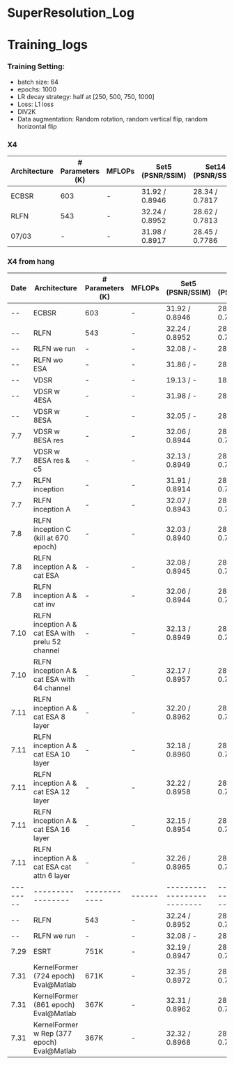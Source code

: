 # SuperResolution_Log
 
# Training_logs

### Training Setting:

- batch size: 64
- epochs: 1000
- LR decay strategy: half at [250, 500, 750, 1000]
- Loss: L1 loss
- DIV2K
- Data augmentation: Random rotation, random vertical flip, random horizontal flip

### X4
| Architecture      | # Parameters (K) | MFLOPs | Set5 (PSNR/SSIM) | Set14 (PSNR/SSIM) | B100 (PSNR/SSIM) | Urban100 (PSNR/SSIM) |
| ----------------- | ------------ | ------ | -------------------------- | -------------------------- | -------------------------- | -------------------------- |
| ECBSR | 603 | - | 31.92 / 0.8946 | 28.34 / 0.7817 | 27.48 / 0.7393 | 25.81 / 0.7773 |
| RLFN | 543 | - | 32.24 / 0.8952 | 28.62 / 0.7813 | 27.60 / 0.7364 | 26.17 / 0.7877 |
| 07/03 | - | - | 31.98 / 0.8917 | 28.45 / 0.7786 | 27.50 / 0.7338 | 25.77 / 0.7756 |

### X4 from hang
| Date | Architecture      | # Parameters (K) | MFLOPs | Set5 (PSNR/SSIM) | Set14 (PSNR/SSIM) | B100 (PSNR/SSIM) | Urban100 (PSNR/SSIM) | Manga109 (PSNR/SSIM) |
| -------- | ----------------- | ------------ | ------ | -------------------------- | -------------------------- | -------------------------- | -------------------------- | -------------------------- |
| -- | ECBSR | 603 | - | 31.92 / 0.8946 | 28.34 / 0.7817 | 27.48 / 0.7393 | 25.81 / 0.7773 |
| -- | RLFN | 543 | - | 32.24 / 0.8952 | 28.62 / 0.7813 | 27.60 / 0.7364 | 26.17 / 0.7877 |
| -- | RLFN we run | - | - | 32.08 / - | 28.26 / - | 27.59 / - | 26.12 / - |
| -- | RLFN wo ESA | - | - | 31.86 / - | 28.19 / - | 27.54 / - | 25.85 / - |
| -- | VDSR | - | - | 19.13 / - | 18.85 / - | 20.40 / - | 17.66 / - |
| -- | VDSR w 4ESA | - | - | 31.98 / - | 28.19 / - | 27.55 / - | 25.96 / - |
| -- | VDSR w 8ESA | - | - | 32.05 / - | 28.23 / - | 27.58 / - | 26.01 / - |
| 7.7 | VDSR w 8ESA res  | - | - | 32.06 / 0.8944 | 28.26 / 0.7823 | 27.59 / 0.7370 | 26.06 / 0.7863 |
| 7.7 | VDSR w 8ESA res & c5| - | - | 32.13 / 0.8949 | 28.29 / 0.7828 | 27.60 / 0.7376 | 26.06 / 0.7867 |
| 7.7 | RLFN inception| - | - | 31.91 / 0.8914 | 28.11 / 0.7792 | 27.52 / 0.7345 | 25.88 / 0.7797 |
| 7.7 | RLFN inception A| - | - | 32.07 / 0.8943 | 28.28 / 0.7824 | 27.58 / 0.7371 | 26.05 / 0.7861 |
| 7.8 | RLFN inception C (kill at 670 epoch) | - | - | 32.03 / 0.8940 | 28.28 / 0.7828 | 27.57 / 0.7369 | 25.97 /  0.7840 |
| 7.8 | RLFN inception A & cat ESA  | - | - | 32.08  / 0.8945| 28.27 / 0.7826 | 27.60 / 0.7371 | 26.09 / 0.7867 |
| 7.8 | RLFN inception A & cat inv  | - | - | 32.06 / 0.8944 | 28.28 / 0.7826 | 27.59 / 0.7371 | 26.08 / 0.7866 |
| 7.10 | RLFN inception A & cat ESA with prelu 52 channel | - | - | 32.13 / 0.8949 | 28.28 / 0.7831 | 27.60 / 0.7375 | 26.11 / 0.7879 |
| 7.10 | RLFN inception A & cat ESA with 64 channel | - | - | 32.17 / 0.8957 | 28.29 / 0.7834 | 27.64 / 0.7379 | 26.16 /0.7889 |
| 7.11 | RLFN inception A & cat ESA 8 layer | - | - | 32.20 / 0.8962 | 28.31 / 0.7838 | 27.62 / 0.7383 | 26.19 / 0.7901 |
| 7.11 | RLFN inception A & cat ESA 10 layer| - | - | 32.18 / 0.8960 | 28.33 / 0.7842 | 27.63 / 0.7388 | 26.27 / 0.7925 |
| 7.11 | RLFN inception A & cat ESA 12 layer | - | - | 32.22 / 0.8958 | 28.37 / 0.7841 | 27.64 / 0.7386 |26.27 / 0.7920 |
| 7.11 | RLFN inception A & cat ESA 16 layer | - | - | 32.15 / 0.8954 | 28.32 / 0.7842 | 27.61 / 0.7383 | 26.14 / 0.7886 |
| 7.11 | RLFN inception A & cat ESA cat attn 6 layer | - | - | 32.26 / 0.8965 | 28.34 / 0.7840 | 27.64 / 0.7391 |26.25 / 0.7911|
| -------- | ----------------- | ------------ | ------ | -------------------------- | -------------------------- | -------------------------- | -------------------------- | -------------------------- |
| -- | RLFN | 543 | - | 32.24 / 0.8952 | 28.62 / 0.7813 | 27.60 / 0.7364 | 26.17 / 0.7877 |
| -- | RLFN we run | - | - | 32.08 / - | 28.26 / - | 27.59 / - | 26.12 / - |
| 7.29 | ESRT | 751K | - | 32.19 / 0.8947 | 28.69 / 0.7833 | 27.69 / 0.7379 | 26.39 / 0.7962 | 30.75 / 0.9100 |
| 7.31 | KernelFormer (724 epoch) Eval@Matlab| 671K | - | 32.35 / 0.8972 | 28.78 / 0.7858 | 27.68 / 0.7400 | 26.39 / 0.7958 | 30.86 / 0.9136 |
| 7.31 | KernelFormer (861 epoch) Eval@Matlab| 367K | - | 32.31 / 0.8962 | 28.66 / 0.7828 | 27.62 / 0.7376 | 26.22 / 0.7895 | 30.62 / 0.9102 |
| 7.31 | KernelFormer w Rep (377 epoch) Eval@Matlab| 367K | - | 32.32 / 0.8968 | 28.73 / 0.7846 | 27.66 / 0.7388 | 26.37 / 0.7947 | 30.78 / 0.9123 |
